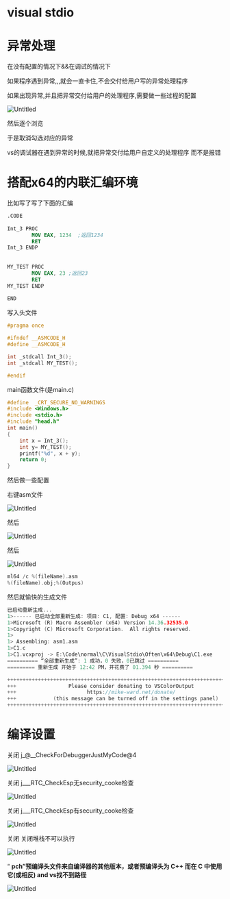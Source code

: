 # visual stdio

# 异常处理

在没有配置的情况下&&在调试的情况下

如果程序遇到异常,,,就会一直卡住,不会交付给用户写的异常处理程序

如果出现异常,并且把异常交付给用户的处理程序,需要做一些过程的配置

![Untitled](visual%20stdio%2027d33af6ca5244a095cb96384bc21234/Untitled.png)

然后逐个浏览

于是取消勾选对应的异常

vs的调试器在遇到异常的时候,就把异常交付给用户自定义的处理程序
而不是报错

# 搭配x64的内联汇编环境

比如写了写了下面的汇编

```nasm
.CODE
 
Int_3 PROC
		MOV EAX, 1234  ;返回1234
		RET
Int_3 ENDP
 
 
MY_TEST PROC
		MOV EAX, 23 ;返回23
		RET
MY_TEST ENDP
 
END
```

写入头文件

```c
#pragma once

#ifndef __ASMCODE_H
#define __ASMCODE_H

int _stdcall Int_3();
int _stdcall MY_TEST();

#endif
```

main函数文件(是main.c)

```c
#define  _CRT_SECURE_NO_WARNINGS
#include <Windows.h>
#include <stdio.h>
#include "head.h"
int main()
{   
	int x = Int_3();
	int y= MY_TEST();
	printf("%d", x + y);
	return 0;
}
```

然后做一些配置

右键asm文件

![Untitled](visual%20stdio%2027d33af6ca5244a095cb96384bc21234/Untitled%201.png)

然后

![Untitled](visual%20stdio%2027d33af6ca5244a095cb96384bc21234/Untitled%202.png)

然后

![Untitled](visual%20stdio%2027d33af6ca5244a095cb96384bc21234/Untitled%203.png)

```c
ml64 /c %(fileName).asm
%(fileName).obj;%(Outpus)
```

然后就愉快的生成文件

```c
已启动重新生成...
1>------ 已启动全部重新生成: 项目: C1, 配置: Debug x64 ------
1>Microsoft (R) Macro Assembler (x64) Version 14.36.32535.0
1>Copyright (C) Microsoft Corporation.  All rights reserved.
1>
1> Assembling: asm1.asm
1>C1.c
1>C1.vcxproj -> E:\Code\normal\C\VisualStdio\Often\x64\Debug\C1.exe
========== “全部重新生成”: 1 成功，0 失败，0已跳过 ==========
========= 重新生成 开始于 12:42 PM，并花费了 01.394 秒 ==========

++++++++++++++++++++++++++++++++++++++++++++++++++++++++++++++++++++++++++++++++++++
+++                 Please consider donating to VSColorOutput                    +++
+++                       https://mike-ward.net/donate/                          +++
+++            (this message can be turned off in the settings panel)            +++
++++++++++++++++++++++++++++++++++++++++++++++++++++++++++++++++++++++++++++++++++++
```

# 编译设置

关闭 j_@__CheckForDebuggerJustMyCode@4

![Untitled](visual%20stdio%2027d33af6ca5244a095cb96384bc21234/Untitled%204.png)

关闭 j___RTC_CheckEsp无security_cooke检查

![Untitled](visual%20stdio%2027d33af6ca5244a095cb96384bc21234/Untitled%205.png)

关闭 j___RTC_CheckEsp有security_cooke检查

![Untitled](visual%20stdio%2027d33af6ca5244a095cb96384bc21234/Untitled%206.png)

关闭 关闭堆栈不可以执行

![Untitled](visual%20stdio%2027d33af6ca5244a095cb96384bc21234/Untitled%207.png)

“ **pch”预编译头文件来自编译器的其他版本，或者预编译头为 C++ 而在 C 中使用它(或相反) and vs找不到路径**

![Untitled](visual%20stdio%2027d33af6ca5244a095cb96384bc21234/Untitled%208.png)